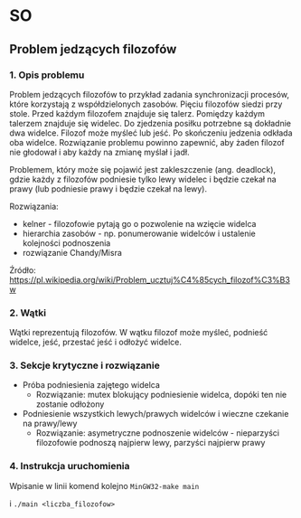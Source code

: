 # SO

## Problem jedzących filozofów

### 1. Opis problemu
Problem jedzących filozofów to przykład zadania synchronizacji procesów, które korzystają z współdzielonych zasobów.
Pięciu filozofów siedzi przy stole. Przed każdym filozofem znajduje się talerz. Pomiędzy każdym talerzem znajduje się widelec. Do zjedzenia posiłku potrzebne są dokładnie dwa widelce. Filozof może myśleć lub jeść. Po skończeniu jedzenia odkłada oba widelce. Rozwiązanie problemu powinno zapewnić, aby żaden filozof nie głodował i aby każdy na zmianę myślał i jadł.

Problemem, który może się pojawić jest zakleszczenie (ang. deadlock), gdzie każdy z filozofów podniesie tylko lewy widelec i będzie czekał na prawy (lub podniesie prawy i będzie czekał na lewy).

Rozwiązania:
- kelner - filozofowie pytają go o pozwolenie na wzięcie widelca
- hierarchia zasobów - np. ponumerowanie widelców i ustalenie kolejności podnoszenia
- rozwiązanie Chandy/Misra

Źródło: https://pl.wikipedia.org/wiki/Problem_ucztuj%C4%85cych_filozof%C3%B3w

### 2. Wątki
Wątki reprezentują filozofów. W wątku filozof może myśleć, podnieść widelce, jeść, przestać jeść i odłożyć widelce.

### 3. Sekcje krytyczne i rozwiązanie
- Próba podniesienia zajętego widelca
  - Rozwiązanie: mutex blokujący podniesienie widelca, dopóki ten nie zostanie odłożony
- Podniesienie wszystkich lewych/prawych widelców i wieczne czekanie na prawy/lewy
  - Rozwiązanie: asymetryczne podnoszenie widelców - nieparzyści filozofowie podnoszą najpierw lewy, parzyści najpierw prawy

### 4. Instrukcja uruchomienia
Wpisanie w linii komend kolejno
`MinGW32-make main`

i `./main <liczba_filozofow>`
